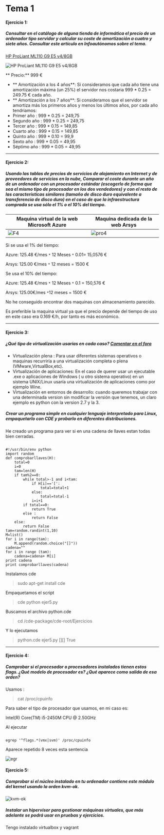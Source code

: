 
# Tema 1


#### Ejercicio  1:

##### Consultar en el catálogo de alguna tienda de informática el precio de un ordenador tipo servidor y calcular su coste de amortización a cuatro y siete años. Consultar este artículo en Infoautónomos sobre el tema.



[HP ProLiant ML110 G9 E5 v4/8GB](https://www.pccomponentes.com/hp-proliant-ml110-g9-e5-v4-8gb)

![HP ProLiant ML110 G9 E5 v4/8GB](https://thumb.pccomponentes.com/w-85-85/articles/10/102676/hp-proliant-ml110-g9-e5-v4-8gb-1.jpg)

** Precio:** 999 €


- ** Amortización a los 4 años**:  Si consideramos que cada año tiene una amortización máxima (un 25%) el servidor nos costaria 999 * 0.25 = 249.75 € cada año.
-  ** Amortización a los 7 años**: Si consideramos que el servidor se amortiza más los primeros años y menos los últimos años, por cada año tendriamos:
 -  Primer año :  999 * 0.25 = 249,75
 -  Segundo año : 999 * 0.25 = 249,75
 -  Tercer año :  999 * 0.15 = 149,85
 -  Cuarto año :  999 * 0.15 = 149,85
 -  Quinto año :  999 * 0.10 = 99,9
 -  Sexto año :   999 * 0.05 = 49,95
 -  Séptimo año : 999 * 0.05 = 49,95


_ _ _ 


#### Ejercicio  2: 

##### Usando las tablas de precios de servicios de alojamiento en Internet y de proveedores de servicios en la nube, Comparar el coste durante un año de un ordenador con un procesador estándar (escogerlo de forma que sea el mismo tipo de procesador en los dos vendedores) y con el resto de las características similares (tamaño de disco duro equivalente a transferencia de disco duro) en el caso de que la infraestructura comprada se usa sólo el 1% o el 10% del tiempo.


| Maquina virtual de la web Microsoft Azure | Maquina dedicada de la web Arsys |
|--------|--------|
| ![F4](http://i1356.photobucket.com/albums/q726/Makelele_Junior/F4_zpsmngnbkzl.png?t=1475617759)       | ![pro4](http://i1356.photobucket.com/albums/q726/Makelele_Junior/pro4_zpstegdgw2q.png?t=1475617756)       |



Si se usa el 1% del tiempo:

Azure:  125.48 €/mes `*` 12 Meses `*` 0.01= 15,0576 €

Arsys: 125.00 €/mes `*` 12 meses = 1500 €



Se usa el 10% del tiempo:

Azure:  125.48 €/mes `*` 12 Meses `*` 0.1 = 150,576 €

Arsys: 125.00€/mes `*`12 meses = 1500 €

No he conseguido encontrar dos maquinas con almacenamiento parecido.

Es preferible la maquina virtual ya que el precio depende del tiempo de uso en este caso era 0.169 €/h, por tanto es más económico.

_ _ _ 


#### Ejercicio  3:

##### ¿Qué tipo de virtualización usarías en cada caso? [Comentar en el foro](https://github.com/JJ/IV16-17/issues/1)

- Virtualización plena : Para usar diferentes sistemas operativos o maquinas recurriría a una virtualización completa o plena (VMware,VirtualBox,etc).
- Virtualización de aplicaciones: En el caso de querer usar un ejecutable .exe o aplicaciones de Windows ( u otro sistema operativo) en un sistema UNIX/Linux usaría una virtualización de aplicaciones como por ejemplo Wine.
- Virtualización en entornos de desarrollo: cuando queremos trabajar con una determinada version sin modificar la versión que tenemos, un claro ejemplo es python con la version 2.7 y la 3.


##### Crear un programa simple en cualquier lenguaje interpretado para Linux, empaquetarlo con CDE y probarlo en diferentes distribuciones.

He creado un programa para ver si en una cadena de llaves estan todas bien cerradas.

```

#!/usr/bin/env python
import random
def comprobarllaves(H):
	total=0
	i=0
	tam=len(H)
	if tam%2==0:
		while total>-1 and i<tam:
			if H[i]=='[':
				total=total+1
			else:
				total=total-1
			i=i+1
		if total==0:
			return True
		else :
			return False
	else:
		return False
tam=random.randint(1,10)
M=list()
for i in range(tam):
	M.append(random.choice("[]"))
cadena=""
for i in range (tam):
	cadena=cadena+ M[i]
print cadena
print comprobarllaves(cadena)

```

Instalamos cde

> sudo apt-get install cde

Empaquetamos el script

> cde python ejer5.py

Buscamos el archivo python.cde

> cd /cde-package/cde-root/Ejercicios

Y lo ejecutamos

> python.cde ejer5.py
> [][]
> True


_ _ _ 


#### Ejercicio 4:

##### Comprobar si el procesador o procesadores instalados tienen estos flags. ¿Qué modelo de procesador es? ¿Qué aparece como salida de esa orden?

Usamos :

> cat /proc/cpuinfo

Para saber el tipo de procesador que usamos, en mi caso es:

Intel(R) Core(TM) i5-2450M CPU @ 2.50GHz

Al ejecutar

```

egrep '^flags.*(vmx|svm)' /proc/cpuinfo

```

Aparece repetido 8 veces esta sentencia

![egr](http://i1356.photobucket.com/albums/q726/Makelele_Junior/Captura1_zpsvek4hpvu.png)


#### Ejercicio 5:


##### Comprobar si el núcleo instalado en tu ordenador contiene este módulo del kernel usando la orden kvm-ok.

![kvm-ok](http://i1356.photobucket.com/albums/q726/Makelele_Junior/Captura_zpskjre6xpq.png)

##### Instalar un hipervisor para gestionar máquinas virtuales, que más adelante se podrá usar en pruebas y ejercicios.

Tengo instalado virtualbox y vagrant 